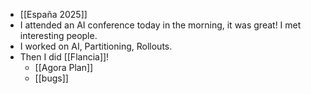 - [[España 2025]]
- I attended an AI conference today in the morning, it was great! I met interesting people.
- I worked on AI, Partitioning, Rollouts.
- Then I did [[Flancia]]!
    - [[Agora Plan]]
    - [[bugs]]
